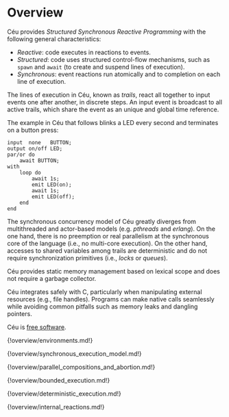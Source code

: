 # Overview

Céu provides *Structured Synchronous Reactive Programming* with the following
general characteristics:

- *Reactive*:    code executes in reactions to events.
- *Structured*:  code uses structured control-flow mechanisms, such as `spawn`
                 and `await` (to create and suspend lines of execution).
- *Synchronous*: event reactions run atomically and to completion on each line
                 of execution.

<!--
- Event Handling:
    - An `await` statement to suspend a line of execution and wait for an input
      event from the environment.
    - An `emit` statement to signal an output event back to the environment.
- Concurrency:
    - A set of parallel constructs to compose concurrent lines of execution.
-->

The lines of execution in Céu, known as *trails*, react all together to input
events one after another, in discrete steps.
An input event is broadcast to all active trails, which share the event as an
unique and global time reference.

The example in Céu that follows blinks a LED every second and terminates on a
button press:

```ceu
input  none   BUTTON;
output on/off LED;
par/or do
    await BUTTON;
with
    loop do
        await 1s;
        emit LED(on);
        await 1s;
        emit LED(off);
    end
end
```

The synchronous concurrency model of Céu greatly diverges from multithreaded
and actor-based models (e.g. *pthreads* and *erlang*).
On the one hand, there is no preemption or real parallelism at the synchronous
core of the language (i.e., no multi-core execution).
On the other hand, accesses to shared variables among trails are deterministic
and do not require synchronization primitives (i.e., *locks* or
*queues*).

Céu provides static memory management based on lexical scope and does not
require a garbage collector.

Céu integrates safely with C, particularly when manipulating external resources
(e.g., file handles).
Programs can make native calls seamlessly while avoiding common pitfalls such
as memory leaks and dangling pointers.

Céu is [free software](license/#license).

{!overview/environments.md!}

{!overview/synchronous_execution_model.md!}

{!overview/parallel_compositions_and_abortion.md!}

{!overview/bounded_execution.md!}

{!overview/deterministic_execution.md!}

{!overview/internal_reactions.md!}
